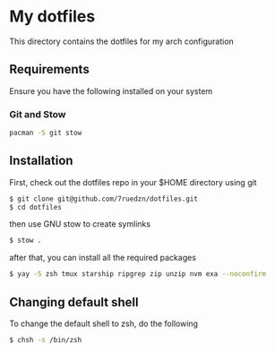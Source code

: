 # My dotfiles

This directory contains the dotfiles for my arch configuration

## Requirements

Ensure you have the following installed on your system

### Git and Stow

```sh
pacman -S git stow
```

## Installation

First, check out the dotfiles repo in your $HOME directory using git

```sh
$ git clone git@github.com/7ruedzn/dotfiles.git
$ cd dotfiles
```

then use GNU stow to create symlinks

```sh
$ stow .
```

after that, you can install all the required packages

```sh
$ yay -S zsh tmux starship ripgrep zip unzip nvm exa --noconfirm
```

## Changing default shell

To change the default shell to zsh, do the following

```sh
$ chsh -s /bin/zsh
````

